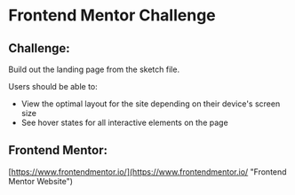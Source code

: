 # Frontend Mentor Challenge 

## Challenge: 

Build out the landing page from the sketch file.

Users should be able to:

- View the optimal layout for the site depending on their device's screen size
- See hover states for all interactive elements on the page

## Frontend Mentor: 

[https://www.frontendmentor.io/](https://www.frontendmentor.io/ "Frontend Mentor Website")